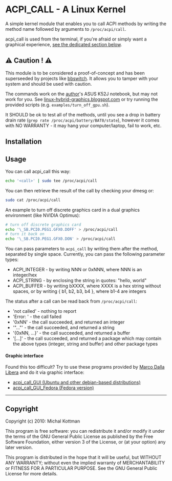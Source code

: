 # ACPI_CALL - A Linux Kernel

A simple kernel module that enables you to call ACPI methods by writing the
method name followed by arguments to `/proc/acpi/call`.

acpi_call is used from the terminal, if you're afraid or simply want a graphical experience, [see the dedicated section below](#graphic-interface).

## ⚠️ Caution ! ⚠️

This module is to be considered a proof-of-concept and has been superseeded by
projects like [bbswitch](https://github.com/Bumblebee-Project/bbswitch). It
allows you to tamper with your system and should be used with caution.

The commands work on the [author](https://github.com/mkottman)'s ASUS K52J notebook, but may not work for you.
See [linux-hybrid-graphics.blogspot.com](http://linux-hybrid-graphics.blogspot.com/) or try running the provided scripts (e.g. `examples/turn_off_gpu.sh`).

It SHOULD be ok to test all of the methods, until you see a drop in battery
drain rate (`grep rate /proc/acpi/battery/BAT0/state`), however it comes
with NO WARRANTY - it may hang your computer/laptop, fail to work, etc.

## Installation

## Usage

You can call acpi_call this way:

```sh
echo '<call>' | sudo tee /proc/acpi/call
```

You can then retrieve the result of the call by checking your dmesg or:

```sh
sudo cat /proc/acpi/call
```

An example to turn off discrete graphics card in a dual graphics environment
(like NVIDIA Optimus):

```sh
# turn off discrete graphics card
echo '\_SB.PCI0.PEG1.GFX0.DOFF' > /proc/acpi/call
# turn it back on
echo '\_SB.PCI0.PEG1.GFX0.DON' > /proc/acpi/call
```

You can pass parameters to `acpi_call` by writing them after the method,
separated by single space. Currently, you can pass the following parameter
types:

* ACPI_INTEGER - by writing NNN or 0xNNN, where NNN is an integer/hex
* ACPI_STRING - by enclosing the string in quotes: "hello, world"
* ACPI_BUFFER - by writing bXXXX, where XXXX is a hex string without spaces,
                or by writing { b1, b2, b3, b4 }, where b1-4 are integers

The status after a call can be read back from `/proc/acpi/call`:

* 'not called' - nothing to report
* 'Error: <description>' - the call failed
* '0xNN' - the call succeeded, and returned an integer
* '"..."' - the call succeeded, and returned a string
* '{0xNN, ...}' - the call succeeded, and returned a buffer
* '[...]' - the call succeeded, and returned a package which may contain the
   above types (integer, string and buffer) and other package types


#### Graphic interface

Found this too difficult? Try to use these programs provided by [Marco Dalla Libera](https://github.com/marcoDallas/) and do it via graphic interface:

* [acpi_call_GUI (Ubuntu and other debian-based distributions)](http://marcodallas.github.io/acpi_call_GUI/)
* [acpi_call_GUI_Fedora (Fedora version)](https://github.com/marcoDallas/acpi_call_GUI_Fedora)

***

## Copyright

Copyright (c) 2010: Michal Kottman

This program is free software: you can redistribute it and/or modify
it under the terms of the GNU General Public License as published by
the Free Software Foundation, either version 3 of the License, or
(at your option) any later version.

This program is distributed in the hope that it will be useful,
but WITHOUT ANY WARRANTY; without even the implied warranty of
MERCHANTABILITY or FITNESS FOR A PARTICULAR PURPOSE.  See the
GNU General Public License for more details.

